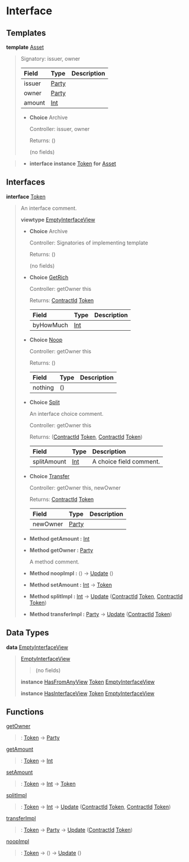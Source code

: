 # <a name="module-interface-72439"></a>Interface

## Templates

<a name="type-interface-asset-25340"></a>**template** [Asset](#type-interface-asset-25340)

> Signatory: issuer, owner
>
> | Field                                                                                                               | Type                                                                                                                | Description |
> | :------------------------------------------------------------------------------------------------------------------ | :------------------------------------------------------------------------------------------------------------------ | :---------- |
> | issuer                                                                                                              | [Party](https://docs.digitalasset.com/build/3.3/reference/daml/stdlib/Prelude.html#type-da-internal-lf-party-57932) |  |
> | owner                                                                                                               | [Party](https://docs.digitalasset.com/build/3.3/reference/daml/stdlib/Prelude.html#type-da-internal-lf-party-57932) |  |
> | amount                                                                                                              | [Int](https://docs.digitalasset.com/build/3.3/reference/daml/stdlib/Prelude.html#type-ghc-types-int-37261)          |  |
>
> * **Choice** Archive
>
>   Controller: issuer, owner
>
>   Returns: ()
>
>   (no fields)

> * **interface instance** [Token](#type-interface-token-10651) **for** [Asset](#type-interface-asset-25340)

## Interfaces

<a name="type-interface-token-10651"></a>**interface** [Token](#type-interface-token-10651)

> An interface comment.
>
> **viewtype** [EmptyInterfaceView](#type-interface-emptyinterfaceview-28816)
>
> * **Choice** Archive
>
>   Controller: Signatories of implementing template
>
>   Returns: ()
>
>   (no fields)
>
> * <a name="type-interface-getrich-60188"></a>**Choice** [GetRich](#type-interface-getrich-60188)
>
>   Controller: getOwner this
>
>   Returns: [ContractId](https://docs.digitalasset.com/build/3.3/reference/daml/stdlib/Prelude.html#type-da-internal-lf-contractid-95282) [Token](#type-interface-token-10651)
>
>   | Field                                                                                                      | Type                                                                                                       | Description |
>   | :--------------------------------------------------------------------------------------------------------- | :--------------------------------------------------------------------------------------------------------- | :---------- |
>   | byHowMuch                                                                                                  | [Int](https://docs.digitalasset.com/build/3.3/reference/daml/stdlib/Prelude.html#type-ghc-types-int-37261) |  |
>
> * <a name="type-interface-noop-44317"></a>**Choice** [Noop](#type-interface-noop-44317)
>
>   Controller: getOwner this
>
>   Returns: ()
>
>   | Field   | Type    | Description |
>   | :------ | :------ | :---------- |
>   | nothing | ()      |  |
>
> * <a name="type-interface-split-56016"></a>**Choice** [Split](#type-interface-split-56016)
>
>   An interface choice comment.
>
>   Controller: getOwner this
>
>   Returns: ([ContractId](https://docs.digitalasset.com/build/3.3/reference/daml/stdlib/Prelude.html#type-da-internal-lf-contractid-95282) [Token](#type-interface-token-10651), [ContractId](https://docs.digitalasset.com/build/3.3/reference/daml/stdlib/Prelude.html#type-da-internal-lf-contractid-95282) [Token](#type-interface-token-10651))
>
>   | Field                                                                                                      | Type                                                                                                       | Description |
>   | :--------------------------------------------------------------------------------------------------------- | :--------------------------------------------------------------------------------------------------------- | :---------- |
>   | splitAmount                                                                                                | [Int](https://docs.digitalasset.com/build/3.3/reference/daml/stdlib/Prelude.html#type-ghc-types-int-37261) | A choice field comment. |
>
> * <a name="type-interface-transfer-15068"></a>**Choice** [Transfer](#type-interface-transfer-15068)
>
>   Controller: getOwner this, newOwner
>
>   Returns: [ContractId](https://docs.digitalasset.com/build/3.3/reference/daml/stdlib/Prelude.html#type-da-internal-lf-contractid-95282) [Token](#type-interface-token-10651)
>
>   | Field                                                                                                               | Type                                                                                                                | Description |
>   | :------------------------------------------------------------------------------------------------------------------ | :------------------------------------------------------------------------------------------------------------------ | :---------- |
>   | newOwner                                                                                                            | [Party](https://docs.digitalasset.com/build/3.3/reference/daml/stdlib/Prelude.html#type-da-internal-lf-party-57932) |  |
>
> * **Method getAmount :** [Int](https://docs.digitalasset.com/build/3.3/reference/daml/stdlib/Prelude.html#type-ghc-types-int-37261)
>
> * **Method getOwner :** [Party](https://docs.digitalasset.com/build/3.3/reference/daml/stdlib/Prelude.html#type-da-internal-lf-party-57932)
>
>   A method comment.
>
> * **Method noopImpl :** () -\> [Update](https://docs.digitalasset.com/build/3.3/reference/daml/stdlib/Prelude.html#type-da-internal-lf-update-68072) ()
>
> * **Method setAmount :** [Int](https://docs.digitalasset.com/build/3.3/reference/daml/stdlib/Prelude.html#type-ghc-types-int-37261) -\> [Token](#type-interface-token-10651)
>
> * **Method splitImpl :** [Int](https://docs.digitalasset.com/build/3.3/reference/daml/stdlib/Prelude.html#type-ghc-types-int-37261) -\> [Update](https://docs.digitalasset.com/build/3.3/reference/daml/stdlib/Prelude.html#type-da-internal-lf-update-68072) ([ContractId](https://docs.digitalasset.com/build/3.3/reference/daml/stdlib/Prelude.html#type-da-internal-lf-contractid-95282) [Token](#type-interface-token-10651), [ContractId](https://docs.digitalasset.com/build/3.3/reference/daml/stdlib/Prelude.html#type-da-internal-lf-contractid-95282) [Token](#type-interface-token-10651))
>
> * **Method transferImpl :** [Party](https://docs.digitalasset.com/build/3.3/reference/daml/stdlib/Prelude.html#type-da-internal-lf-party-57932) -\> [Update](https://docs.digitalasset.com/build/3.3/reference/daml/stdlib/Prelude.html#type-da-internal-lf-update-68072) ([ContractId](https://docs.digitalasset.com/build/3.3/reference/daml/stdlib/Prelude.html#type-da-internal-lf-contractid-95282) [Token](#type-interface-token-10651))

## Data Types

<a name="type-interface-emptyinterfaceview-28816"></a>**data** [EmptyInterfaceView](#type-interface-emptyinterfaceview-28816)

> <a name="constr-interface-emptyinterfaceview-1101"></a>[EmptyInterfaceView](#constr-interface-emptyinterfaceview-1101)
>
> > (no fields)
>
> **instance** [HasFromAnyView](https://docs.digitalasset.com/build/3.3/reference/daml/stdlib/DA-Internal-Interface-AnyView.html#class-da-internal-interface-anyview-hasfromanyview-30108) [Token](#type-interface-token-10651) [EmptyInterfaceView](#type-interface-emptyinterfaceview-28816)
>
> **instance** [HasInterfaceView](https://docs.digitalasset.com/build/3.3/reference/daml/stdlib/Prelude.html#class-da-internal-interface-hasinterfaceview-4492) [Token](#type-interface-token-10651) [EmptyInterfaceView](#type-interface-emptyinterfaceview-28816)

## Functions

<a name="function-interface-getowner-36980"></a>[getOwner](#function-interface-getowner-36980)

> : [Token](#type-interface-token-10651) -\> [Party](https://docs.digitalasset.com/build/3.3/reference/daml/stdlib/Prelude.html#type-da-internal-lf-party-57932)

<a name="function-interface-getamount-416"></a>[getAmount](#function-interface-getamount-416)

> : [Token](#type-interface-token-10651) -\> [Int](https://docs.digitalasset.com/build/3.3/reference/daml/stdlib/Prelude.html#type-ghc-types-int-37261)

<a name="function-interface-setamount-37812"></a>[setAmount](#function-interface-setamount-37812)

> : [Token](#type-interface-token-10651) -\> [Int](https://docs.digitalasset.com/build/3.3/reference/daml/stdlib/Prelude.html#type-ghc-types-int-37261) -\> [Token](#type-interface-token-10651)

<a name="function-interface-splitimpl-93694"></a>[splitImpl](#function-interface-splitimpl-93694)

> : [Token](#type-interface-token-10651) -\> [Int](https://docs.digitalasset.com/build/3.3/reference/daml/stdlib/Prelude.html#type-ghc-types-int-37261) -\> [Update](https://docs.digitalasset.com/build/3.3/reference/daml/stdlib/Prelude.html#type-da-internal-lf-update-68072) ([ContractId](https://docs.digitalasset.com/build/3.3/reference/daml/stdlib/Prelude.html#type-da-internal-lf-contractid-95282) [Token](#type-interface-token-10651), [ContractId](https://docs.digitalasset.com/build/3.3/reference/daml/stdlib/Prelude.html#type-da-internal-lf-contractid-95282) [Token](#type-interface-token-10651))

<a name="function-interface-transferimpl-36342"></a>[transferImpl](#function-interface-transferimpl-36342)

> : [Token](#type-interface-token-10651) -\> [Party](https://docs.digitalasset.com/build/3.3/reference/daml/stdlib/Prelude.html#type-da-internal-lf-party-57932) -\> [Update](https://docs.digitalasset.com/build/3.3/reference/daml/stdlib/Prelude.html#type-da-internal-lf-update-68072) ([ContractId](https://docs.digitalasset.com/build/3.3/reference/daml/stdlib/Prelude.html#type-da-internal-lf-contractid-95282) [Token](#type-interface-token-10651))

<a name="function-interface-noopimpl-41891"></a>[noopImpl](#function-interface-noopimpl-41891)

> : [Token](#type-interface-token-10651) -\> () -\> [Update](https://docs.digitalasset.com/build/3.3/reference/daml/stdlib/Prelude.html#type-da-internal-lf-update-68072) ()
